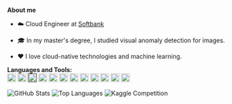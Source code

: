 **About me**

- :cloud: Cloud Engineer at [Softbank](https://www.softbank.jp)

- 🎓 In my master's degree, I studied visual anomaly detection for images.

- ❤️ I love cloud-native technologies and machine learning.



**Languages and Tools:**  
<code><a href="https://www.python.org/"><img height="20" src="https://img.icons8.com/color/48/000000/python.png"></a></code>
<code><a href="https://go.dev/"><img height="20" src="https://img.icons8.com/color/48/000000/golang.png"></a></code>
<code><a href=""><img height="20" src="https://img.icons8.com/color/48/000000/javascript--v1.png"></a></code>
<code><a href="https://www.djangoproject.com/"><img height="20" src="https://img.icons8.com/color/48/000000/django.png"></a></code>
<code><a href="https://reactjs.org/"><img height="20" src="https://img.icons8.com/external-tal-revivo-color-tal-revivo/24/000000/external-react-a-javascript-library-for-building-user-interfaces-logo-color-tal-revivo.png"></a></code>
<code><a href="https://www.tensorflow.org/"><img height="20" src="https://img.icons8.com/color/48/000000/tensorflow.png"></a></code>
<code><a href="https://pytorch.org/"><img height="20" src="https://www.vectorlogo.zone/logos/pytorch/pytorch-icon.svg"></a></code>
<code><a href="https://www.terraform.io/"><img height="20" src="https://img.icons8.com/color/48/000000/terraform.png"></a></code>
<code><a href="https://kubernetes.io/"><img height="20" src="https://img.icons8.com/color/48/000000/kubernetes.png"></a></code>
<code><a href="https://aws.amazon.com/"><img height="20" src="https://img.icons8.com/color/48/000000/amazon-web-services.png"></a></code>
<code><a href="https://cloud.google.com/"><img height="20" src="https://img.icons8.com/color/48/000000/google-cloud.png"></a></code>
<code><a href="https://azure.microsoft.com/"><img height="20" src="https://img.icons8.com/fluency/48/000000/azure-1.png"></a></code>

![GitHub Stats](https://github-readme-stats.vercel.app/api?username=Kaniikura&count_private=true&show_icons=true&theme=buefy&line_height=24)
![Top Languages](https://github-readme-stats.vercel.app/api/top-langs/?username=Kaniikura&layout=compact&langs_count=8&theme=buefy&hide=css,html,Blade,jupyter%20notebook)
![Kaggle Competition](https://road-to-kaggle-grandmaster.vercel.app/api/badges/kaniikura/competition/light)
